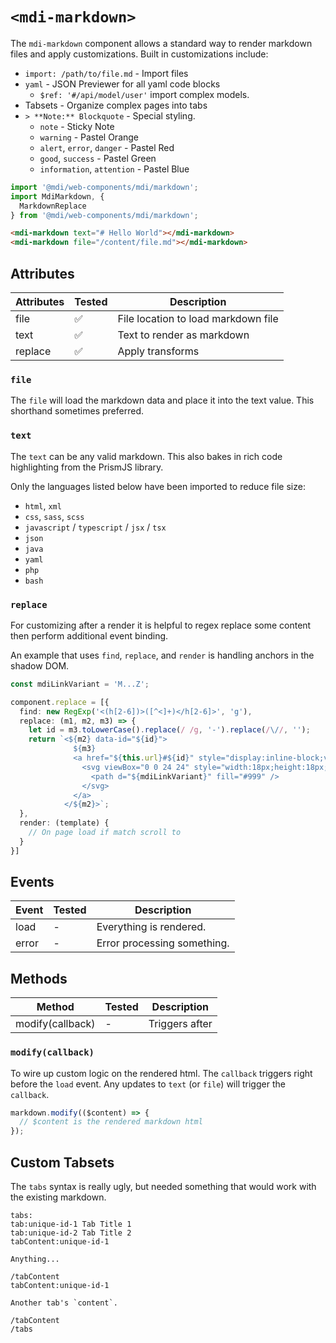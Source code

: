# `<mdi-markdown>`

The `mdi-markdown` component allows a standard way to render markdown files and apply customizations. Built in customizations include:

- `import: /path/to/file.md` - Import files
- `yaml` - JSON Previewer for all yaml code blocks
  - `$ref: '#/api/model/user'` import complex models.
- Tabsets - Organize complex pages into tabs
- `> **Note:** Blockquote` - Special styling.
  - `note` - Sticky Note
  - `warning` - Pastel Orange
  - `alert`, `error`, `danger` - Pastel Red
  - `good`, `success` - Pastel Green
  - `information`, `attention` - Pastel Blue

```typescript
import '@mdi/web-components/mdi/markdown';
import MdiMarkdown, {
  MarkdownReplace
} from '@mdi/web-components/mdi/markdown';
```

```html
<mdi-markdown text="# Hello World"></mdi-markdown>
<mdi-markdown file="/content/file.md"></mdi-markdown>
```

## Attributes

| Attributes | Tested   | Description |
| ---------- | -------- | ----------- |
| file       | &#x2705; | File location to load markdown file |
| text       | &#x2705; | Text to render as markdown |
| replace    | &#x2705; | Apply transforms |

### `file`

The `file` will load the markdown data and place it into the text value. This shorthand sometimes preferred.

### `text`

The `text` can be any valid markdown. This also bakes in rich code highlighting from the PrismJS library.

Only the languages listed below have been imported to reduce file size:

- `html`, `xml`
- `css`, `sass`, `scss`
- `javascript` / `typescript` / `jsx` / `tsx`
- `json`
- `java`
- `yaml`
- `php`
- `bash`

### `replace`

For customizing after a render it is helpful to regex replace some content then perform additional event binding.

An example that uses `find`, `replace`, and `render` is handling anchors in the shadow DOM.

```typescript
const mdiLinkVariant = 'M...Z';

component.replace = [{
  find: new RegExp('<(h[2-6])>([^<]+)</h[2-6]>', 'g'),
  replace: (m1, m2, m3) => {
    let id = m3.toLowerCase().replace(/ /g, '-').replace(/\//, '');
    return `<${m2} data-id="${id}">
              ${m3}
              <a href="${this.url}#${id}" style="display:inline-block;vertical-align:middle;">
                <svg viewBox="0 0 24 24" style="width:18px;height:18px;">
                  <path d="${mdiLinkVariant}" fill="#999" />
                </svg>
              </a>
            </${m2}>`;
  },
  render: (template) {
    // On page load if match scroll to
  }
}]
```

## Events

| Event | Tested   | Description |
| ---------- | -------- | ----------- |
| load       | -        | Everything is rendered. |
| error      | -        | Error processing something. |

## Methods

| Method     | Tested   | Description |
| ---------- | -------- | ----------- |
| modify(callback) | -        | Triggers after |

### `modify(callback)`

To wire up custom logic on the rendered html. The `callback` triggers right before the `load` event. Any updates to `text` (or `file`) will trigger the `callback`.

```javascript
markdown.modify(($content) => {
  // $content is the rendered markdown html
});
```

## Custom Tabsets

The `tabs` syntax is really ugly, but needed something that would work with the existing markdown.

```
tabs:
tab:unique-id-1 Tab Title 1
tab:unique-id-2 Tab Title 2
tabContent:unique-id-1

Anything...

/tabContent
tabContent:unique-id-1

Another tab's `content`.

/tabContent
/tabs
```